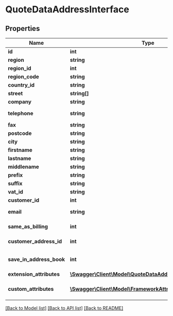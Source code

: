 # QuoteDataAddressInterface

## Properties
Name | Type | Description | Notes
------------ | ------------- | ------------- | -------------
**id** | **int** | Id | [optional] 
**region** | **string** | Region name | 
**region_id** | **int** | Region id | 
**region_code** | **string** | Region code | 
**country_id** | **string** | Country id | 
**street** | **string[]** | Street | 
**company** | **string** | Company | [optional] 
**telephone** | **string** | Telephone number | 
**fax** | **string** | Fax number | [optional] 
**postcode** | **string** | Postcode | 
**city** | **string** | City name | 
**firstname** | **string** | First name | 
**lastname** | **string** | Last name | 
**middlename** | **string** | Middle name | [optional] 
**prefix** | **string** | Prefix | [optional] 
**suffix** | **string** | Suffix | [optional] 
**vat_id** | **string** | Vat id | [optional] 
**customer_id** | **int** | Customer id | [optional] 
**email** | **string** | Billing/shipping email | 
**same_as_billing** | **int** | Same as billing flag | [optional] 
**customer_address_id** | **int** | Customer address id | [optional] 
**save_in_address_book** | **int** | Save in address book flag | [optional] 
**extension_attributes** | [**\Swagger\Client\Model\QuoteDataAddressExtensionInterface**](QuoteDataAddressExtensionInterface.md) |  | [optional] 
**custom_attributes** | [**\Swagger\Client\Model\FrameworkAttributeInterface[]**](FrameworkAttributeInterface.md) | Custom attributes values. | [optional] 

[[Back to Model list]](../README.md#documentation-for-models) [[Back to API list]](../README.md#documentation-for-api-endpoints) [[Back to README]](../README.md)


